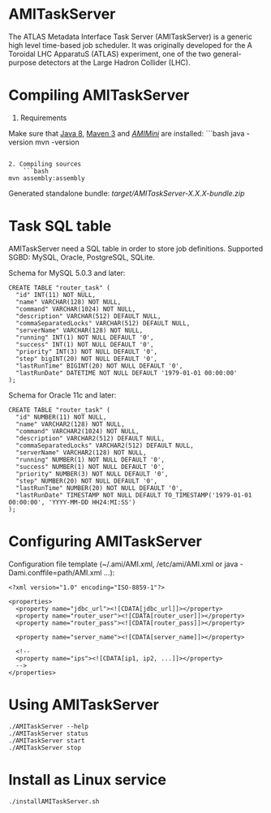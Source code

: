 AMITaskServer
=============

The ATLAS Metadata Interface Task Server (AMITaskServer) is a generic high level time-based job scheduler. It was originally developed for the A Toroidal LHC ApparatuS (ATLAS) experiment, one of the two general-purpose detectors at the Large Hadron Collider (LHC).

Compiling AMITaskServer
=======================

1. Requirements

  Make sure that [Java 8](http://www.oracle.com/technetwork/java/javase/), [Maven 3](http://maven.apache.org/) and [*AMIMini*](https://github.com/ami-lpsc/AMIMini/) are installed:
	```bash
java -version
mvn -version
```

2. Compiling sources
	```bash
mvn assembly:assembly
```

Generated standalone bundle: *target/AMITaskServer-X.X.X-bundle.zip*

Task SQL table
==============

AMITaskServer need a SQL table in order to store job definitions. Supported SGBD: MySQL, Oracle, PostgreSQL, SQLite.

Schema for MySQL 5.0.3 and later:

	CREATE TABLE "router_task" (
	  "id" INT(11) NOT NULL,
	  "name" VARCHAR(128) NOT NULL,
	  "command" VARCHAR(1024) NOT NULL,
	  "description" VARCHAR(512) DEFAULT NULL,
	  "commaSeparatedLocks" VARCHAR(512) DEFAULT NULL,
	  "serverName" VARCHAR(128) NOT NULL,
	  "running" INT(1) NOT NULL DEFAULT '0',
	  "success" INT(1) NOT NULL DEFAULT '0',
	  "priority" INT(3) NOT NULL DEFAULT '0',
	  "step" bigINT(20) NOT NULL DEFAULT '0',
	  "lastRunTime" BIGINT(20) NOT NULL DEFAULT '0',
	  "lastRunDate" DATETIME NOT NULL DEFAULT '1979-01-01 00:00:00'
	);

Schema for Oracle 11c and later:

	CREATE TABLE "router_task" (
	  "id" NUMBER(11) NOT NULL,
	  "name" VARCHAR2(128) NOT NULL,
	  "command" VARCHAR2(1024) NOT NULL,
	  "description" VARCHAR2(512) DEFAULT NULL,
	  "commaSeparatedLocks" VARCHAR2(512) DEFAULT NULL,
	  "serverName" VARCHAR2(128) NOT NULL,
	  "running" NUMBER(1) NOT NULL DEFAULT '0',
	  "success" NUMBER(1) NOT NULL DEFAULT '0',
	  "priority" NUMBER(3) NOT NULL DEFAULT '0',
	  "step" NUMBER(20) NOT NULL DEFAULT '0',
	  "lastRunTime" NUMBER(20) NOT NULL DEFAULT '0',
	  "lastRunDate" TIMESTAMP NOT NULL DEFAULT TO_TIMESTAMP('1979-01-01 00:00:00', 'YYYY-MM-DD HH24:MI:SS')
	);

Configuring AMITaskServer
=========================

Configuration file template (~/.ami/AMI.xml, /etc/ami/AMI.xml or java -Dami.conffile=path/AMI.xml ...):

	<?xml version="1.0" encoding="ISO-8859-1"?>

	<properties>
	  <property name="jdbc_url"><![CDATA[jdbc_url]]></property>
	  <property name="router_user"><![CDATA[router_user]]></property>
	  <property name="router_pass"><![CDATA[router_pass]]></property>

	  <property name="server_name"><![CDATA[server_name]]></property>

	  <!--
	  <property name="ips"><![CDATA[ip1, ip2, ...]]></property>
	  -->
	</properties>

Using AMITaskServer
===================

	./AMITaskServer --help
	./AMITaskServer status
	./AMITaskServer start
	./AMITaskServer stop

Install as Linux service
========================

	./installAMITaskServer.sh
